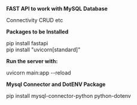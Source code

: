 **FAST API to work with MySQL Database**

Connectivity
CRUD
etc

**Packages to be Installed**

pip install fastapi <br />
pip install "uvicorn[standard]"


**Run the server with:**

uvicorn main:app --reload


**Mysql Connector and DotENV Package**

pip install mysql-connector-python python-dotenv 
